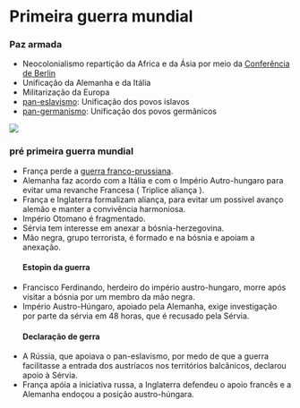 # Primeira guerra mundial
### Paz armada
- Neocolonialismo repartição da Africa e da Ásia por meio da [Conferência de Berlin](https://pt.wikipedia.org/wiki/Tratado_de_Berlim_(1878))
- Unificação da Alemanha e da Itália
- Militarização da Europa
- [pan-eslavismo](https://brasilescola.uol.com.br/historiag/pan-eslavismo.htm): Unificação dos povos islavos
- [pan-germanismo](https://brasilescola.uol.com.br/historiag/pangermanismo.htm): Unificação dos povos germânicos

<img src="https://nisis.weebly.com/uploads/1/0/2/9/10295486/4529337.png">

### pré primeira guerra mundial
- França perde a [guerra franco-prussiana](https://pt.wikipedia.org/wiki/Guerra_Franco-Prussiana).
- Alemanha faz acordo com a Itália e com o Império Autro-hungaro para evitar uma revanche Francesa ( Triplice aliança ).
- França e Inglaterra formalizam aliança, para evitar um possivel avanço alemão e manter a convivência harmoniosa.
- Império Otomano é fragmentado.
- Sérvia tem interesse em anexar a bósnia-herzegovina.
- Mão negra, grupo terrorista, é formado e na bósnia e apoiam a anexação.
  #### Estopin da guerra
- Francisco Ferdinando, herdeiro do império austro-hungaro, morre após visitar a bósnia por um membro da mão negra.
- Império Austro-Húngaro, apoiado pela Alemanha, exige investigação por parte da sérvia em 48 horas, que é recusado pela Sérvia.
  #### Declaração de gerra
- A Rússia, que apoiava o pan-eslavismo, por medo de que a guerra facilitasse a entrada dos austríacos nos territórios balcânicos, declarou apoio à Sérvia.
- França apóia a iniciativa russa, a Inglaterra defendeu o apoio francês e a Alemanha endoçou a posição austro-húngara.
